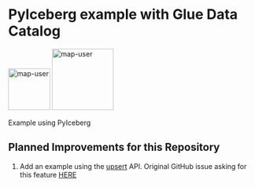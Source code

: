 # PyIceberg example with Glue Data Catalog

<img width="85" alt="map-user" src="https://img.shields.io/badge/views-040-green"> <img width="125" alt="map-user" src="https://img.shields.io/badge/unique visits-013-green">

Example using PyIceberg

## Planned Improvements for this Repository
1. Add an example using the [upsert](https://py.iceberg.apache.org/api/#upsert) API. Original GitHub issue asking for this feature [HERE](https://github.com/apache/iceberg-python/issues/402)

